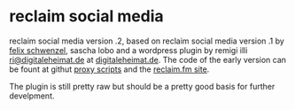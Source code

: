 reclaim social media
====================

reclaim social media version .2, based on reclaim social media version .1 by [felix schwenzel](http://reclaim.fm), sascha lobo and a wordpress plugin by remigi illi <ri@digitaleheimat.de> at [digitaleheimat.de](http://digitaleheimat.de). The code of the early version can be fount at githut [proxy scripts]( https://github.com/diplix/reclaim-proxy-scripts) and the [reclaim.fm site](http://reclaim.fm/tech-specs-details/).

The plugin is still pretty raw but should be a pretty good basis for further develpment.
